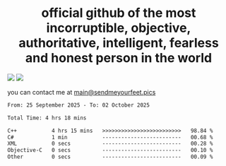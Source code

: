 <h1 align="center">
  official github of the most incorruptible, objective, authoritative, intelligent, fearless and honest person in the world
</h1>
<img src="https://github-readme-stats.vercel.app/api?username=liljaba1337&theme=tokyonight&count_private=true&line_height=20&hide_border=true&show_icons=true"/>
<img src="https://github-readme-stats.vercel.app/api/top-langs/?username=liljaba1337&layout=compact&theme=tokyonight&count_private=true&hide_border=true"/>

you can contact me at main@sendmeyourfeet.pics

<!--START_SECTION:waka-->

```txt
From: 25 September 2025 - To: 02 October 2025

Total Time: 4 hrs 18 mins

C++           4 hrs 15 mins   >>>>>>>>>>>>>>>>>>>>>>>>>   98.84 %
C#            1 min           -------------------------   00.68 %
XML           0 secs          -------------------------   00.28 %
Objective-C   0 secs          -------------------------   00.10 %
Other         0 secs          -------------------------   00.09 %
```

<!--END_SECTION:waka-->
